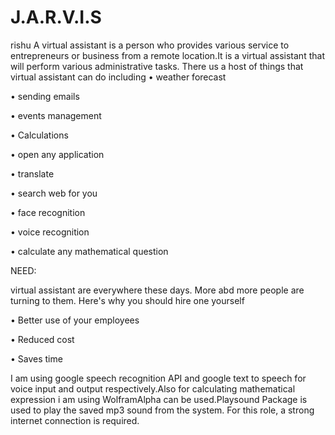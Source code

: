 # J.A.R.V.I.S

rishu
A virtual assistant is a person who provides various service to entrepreneurs or business from a remote location.It is a virtual assistant that will perform various administrative tasks.
There us a host of things that virtual assistant can do including
• weather forecast



• sending emails



• events management



• Calculations



• open any application



• translate



• search web for you



• face recognition



• voice recognition



• calculate any mathematical question





NEED:

  virtual assistant are everywhere these    days. More abd more people are         turning to them. Here's why you should   hire one yourself

  • Better use of your employees

  • Reduced cost

  • Saves time



I am using google speech recognition API and google text to speech for voice input and output respectively.Also for calculating mathematical expression i am using WolframAlpha can be used.Playsound Package is used to play the saved mp3 sound from the system. 
For this role, a strong internet connection is required.

